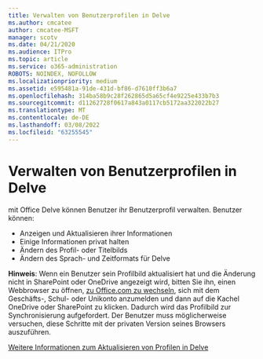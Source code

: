 ```yaml
---
title: Verwalten von Benutzerprofilen in Delve
ms.author: cmcatee
author: cmcatee-MSFT
manager: scotv
ms.date: 04/21/2020
ms.audience: ITPro
ms.topic: article
ms.service: o365-administration
ROBOTS: NOINDEX, NOFOLLOW
ms.localizationpriority: medium
ms.assetid: e595481a-91de-431d-bf86-d7610ff3b6a7
ms.openlocfilehash: 314ba58b9c28f262865d5a65cf4e9225e433b7b3
ms.sourcegitcommit: d11262728f0617a843a0117cb5172aa322022b27
ms.translationtype: MT
ms.contentlocale: de-DE
ms.lasthandoff: 03/08/2022
ms.locfileid: "63255545"
---
```

# <a name="manage-user-profiles-in-delve"></a>Verwalten von Benutzerprofilen in Delve

mit Office Delve können Benutzer ihr Benutzerprofil verwalten. Benutzer können:
  
- Anzeigen und Aktualisieren ihrer Informationen
- Einige Informationen privat halten
- Ändern des Profil- oder Titelbilds
- Ändern des Sprach- und Zeitformats für Delve

**Hinweis**: Wenn ein Benutzer sein Profilbild aktualisiert hat und die Änderung nicht in SharePoint oder OneDrive angezeigt wird, bitten Sie ihn, einen Webbrowser zu öffnen, [zu Office.com zu wechseln](https://www.office.com), sich mit dem Geschäfts-, Schul- oder Unikonto anzumelden und dann auf die Kachel OneDrive oder SharePoint zu klicken. Dadurch wird das Profilbild zur Synchronisierung aufgefordert. Der Benutzer muss möglicherweise versuchen, diese Schritte mit der privaten Version seines Browsers auszuführen.
  
[Weitere Informationen zum Aktualisieren von Profilen in Delve](https://go.microsoft.com/fwlink/?linkid=735070)

